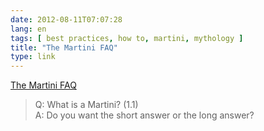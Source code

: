 ```yaml
---
date: 2012-08-11T07:07:28
lang: en
tags: [ best practices, how to, martini, mythology ]
title: "The Martini FAQ"
type: link
---
```


[The Martini FAQ](http://www.rdwarf.com/users/mink/martinifaq.html)

> Q: What is a Martini? (1.1)\
> A: Do you want the short answer or the long answer?

